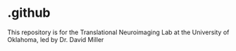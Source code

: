 # .github
This repository is for the Translational Neuroimaging Lab at the University of Oklahoma, led by Dr. David Miller
